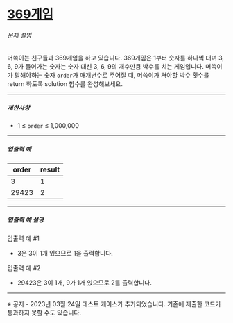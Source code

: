 # [369게임](https://school.programmers.co.kr/learn/courses/30/lessons/120891)


###### 문제 설명


머쓱이는 친구들과 369게임을 하고 있습니다. 369게임은 1부터 숫자를 하나씩 대며 3, 6, 9가 들어가는 숫자는 숫자 대신 3, 6, 9의 개수만큼 박수를 치는 게임입니다. 머쓱이가 말해야하는 숫자 `order`가 매개변수로 주어질 때, 머쓱이가 쳐야할 박수 횟수를 return 하도록 solution 함수를 완성해보세요.




---


##### 제한사항


* 1 ≤ `order` ≤ 1,000,000




---


##### 입출력 예




| order | result |
| --- | --- |
| 3 | 1 |
| 29423 | 2 |




---


##### 입출력 예 설명


입출력 예 \#1


* 3은 3이 1개 있으므로 1을 출력합니다.


입출력 예 \#2


* 29423은 3이 1개, 9가 1개 있으므로 2를 출력합니다.




---


※ 공지 \- 2023년 03월 24일 테스트 케이스가 추가되었습니다. 기존에 제출한 코드가 통과하지 못할 수도 있습니다.



